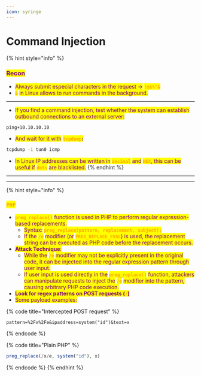 ```yaml
---
icon: syringe
---
```


# Command Injection

{% hint style="info" %}
### <mark style="color:purple;">Recon</mark>

* <mark style="color:purple;">Always submit especial characters in the request -></mark> <mark style="color:orange;">**`!@$%^&`**</mark>
* <mark style="color:orange;">**`&`**</mark> <mark style="color:purple;">in Linux allows to run commands in the background.</mark>&#x20;

***

* <mark style="color:purple;">If you find a command injection, test whether the system can establish outbound connections to an external server:</mark>  &#x20;

```url
ping+10.10.10.10
```

* <mark style="color:purple;">And wait for  it with</mark> <mark style="color:orange;">**`tcpdump`**</mark><mark style="color:purple;">**:**</mark>

```sh
tcpdump -i tun0 icmp
```

* <mark style="color:purple;">In Linux IP addresses can be written in</mark> <mark style="color:orange;">**`decimal`**</mark> <mark style="color:purple;">and</mark> <mark style="color:orange;">**`HEX`**</mark><mark style="color:purple;">, this can be useful if</mark> <mark style="color:orange;">**`dots`**</mark> <mark style="color:purple;">are blacklisted.</mark>
{% endhint %}

***

***

{% hint style="info" %}
### <mark style="color:orange;">`PHP`</mark>

* <mark style="color:orange;">**`preg_replace()`**</mark> <mark style="color:purple;">function is used in PHP to perform regular expression-based replacements.</mark>
  * <mark style="color:purple;">Syntax:</mark> <mark style="color:orange;">**`preg_replace(pattern, replacement, subject);`**</mark>
  * <mark style="color:purple;">If the</mark> <mark style="color:orange;">**`/e`**</mark> <mark style="color:purple;">modifier (or</mark> <mark style="color:orange;">**`PREG_REPLACE_EVAL`**</mark><mark style="color:purple;">) is used, the replacement string can be executed as PHP code before the replacement occurs.</mark>
* <mark style="color:purple;">**Attack Technique**</mark><mark style="color:purple;">:</mark>
  * <mark style="color:purple;">While the</mark> <mark style="color:orange;">**`/e`**</mark> <mark style="color:purple;">modifier may not be explicitly present in the original code, it can be injected into the regular expression pattern through user input.</mark>
  * <mark style="color:purple;">If user input is used directly in the</mark> <mark style="color:orange;">**`preg_replace()`**</mark> <mark style="color:purple;">function, attackers can manipulate requests to inject the</mark> <mark style="color:orange;">**`/e`**</mark> <mark style="color:purple;">modifier into the pattern, causing arbitrary PHP code execution.</mark>
* <mark style="color:purple;">**Look for regex patterns on POST requests (**</mark><mark style="color:orange;">**`/`**</mark><mark style="color:purple;">**)**</mark>
* <mark style="color:purple;">Some payload examples:</mark>

{% code title="Intercepted POST request" %}
```
pattern=%2Fx%2Fe&ipaddress=system("id")&text=x
```
{% endcode %}

{% code title="Plain PHP" %}
```php
preg_replace(/x/e, system("id"), x)
```
{% endcode %}
{% endhint %}

